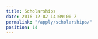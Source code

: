 ```yaml
---
title: Scholarships
date: 2016-12-02 14:09:00 Z
permalink: "/apply/scholarships/"
position: 14
---
```


